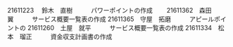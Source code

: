 21611223 　鈴木　直樹　　　パワーポイントの作成　　
21611362　森田　　翼　　　サービス概要一覧表の作成
21611365　守屋　拓磨　　　アピールポイントの
21611260　土屋　就平　　　サービス概要一覧表の作成
21611334　松本　瑠正　　　資金収支計画書の作成
